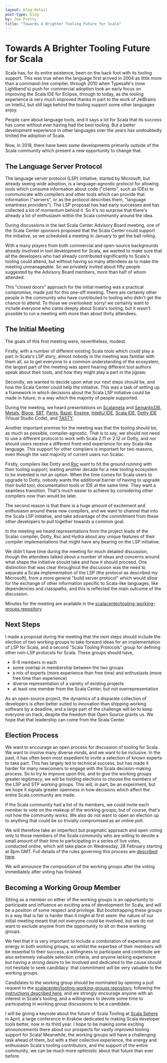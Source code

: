 ```yaml
---
layout: blog-detail
post-type: blog
by: Jon Pretty
title: "Towards A Brighter Tooling Future for Scala"
---
```


# Towards A Brighter Tooling Future for Scala

Scala has, for its entire existence, been on the back foot with its tooling
support. This was true when the language first arrived in 2004 as little more
than a command-line compiler, through 2010 when Typesafe's (now Lightbend's)
push for commercial adoption took an early focus on improving the Scala IDE for
Eclipse, through to today, as the tooling experience is very much improved
thanks in part to the work of JetBrains on IntelliJ, but still lags behind the
tooling support some other languages enjoy.

People care about language tools, and it says a lot for Scala that its success
has come without ever having had the best tooling. But a better development
experience in other languages over the years has undoubtedly limited the
adoption of Scala.

Now, in 2018, there have been some developments primarily outside of the Scala
community which present a new opportunity to change that.

## The Language Server Protocol

The language server protocol (LSP) initiative, started by Microsoft, but
already seeing wide adoption, is a language-agnostic protocol for allowing
tools which consume information about code ("clients", such as IDEs) to
communicate with compilers and other tools which can provide that information
("servers", or as the protocol describes them, "language smartness providers").
The LSP proposal has had early successes and has collected a lot of momentum
behind it. So it's no surprise that there's already a lot of enthusiasm within
the Scala community around the idea.

During discussions in the last Scala Center Advisory Board meeting, one of the
Scala Center sponsors proposed that the Scala Center could support the
initiative, so we scheduled a meeting in January to get the ball rolling.

With a many players from both commercial and open-source backgrounds already
involved in tool development for Scala, we wanted to make sure that all the
developers who had already contributed significantly to Scala's tooling could
attend, but without having so many attendees as to make the meeting
unmanageable. So we privately invited about fifty people suggested by the
Advisory Board members, more than half of whom attended.

This "closed doors" approach for the initial meeting was a practical
compromise, made just for this one-off meeting. There are certainly other
people in the community who have contributed to tooling who didn't get the
chance to attend. To those we overlooked: sorry! we certainly want to include
everyone who cares deeply about Scala's tooling, but it wasn't possible to run
a meeting with more than about thirty attendees.

## The Initial Meeting

The goals of this first meeting were, nevertheless, modest.

Firstly, with a number of different existing Scala tools which could play a
part in Scala's LSP story, almost nobody in the meeting was familiar with them
all, so to get everyone to a common understanding of the ecosystem, the largest
part of the meeting was spent hearing different tool authors speak about their
tools, and how they might play a part in the jigsaw.

Secondly, we wanted to decide upon what our next steps should be, and how the
Scala Center could help the initiative. This was a task of setting up a
framework in which decisions about the Scala LSP initiative could be made in
future, in a way which the majority of people supported.

During the meeting, we heard presentations on
[Scalameta](http://scalameta.org/) and
[SemanticDB](https://github.com/scalameta/scalameta/blob/master/semanticdb/README.md),
[Metals](https://github.com/scalameta/metals),
[Bloop](https://github.com/scalacenter/bloop),
[SBT](https://www.scala-sbt.org/),
[Pants](https://www.pantsbuild.org/docs),
[Bazel](https://bazel.build/),
[Ensime](https://github.com/ensime), [IntelliJ
IDE](https://www.jetbrains.com/idea/), [Scala IDE](http://scala-ide.org/),
[Dotty IDE](http://dotty.epfl.ch/docs/usage/ide-support.html) (Visual Studio Code),
and [TASTY](http://goo.gl/Mn6EhH).

Another important premise for the meeting was that the tooling should be, as
much as possible, compiler-agnostic. That is to say, we should not need to use
a different protocol to work with Scala 2.11 or 2.12 or Dotty, and nor should
users receive a different front-end experience for any Scala-like language.
This support for other compilers is important for two reasons, even though the
vast majority of current users run Scalac.

Firstly, compilers like Dotty and
[Rsc](https://github.com/twitter/reasonable-scala) want to hit the ground
running with their tooling support; waiting another decade for a new tooling
ecosystem to be invented is not an option.  When the time comes for Scala users
to upgrade to Dotty, nobody wants the additional barrier of having to upgrade
their build tool, documentation tools or IDE at the same time. They want a
seamless transition. That's much easier to achieve by considering other
compilers *now* than would be later.

The second reason is that there is a huge amount of excitement and enthusiasm
around these new compilers, and we want to channel that into the Scala LSP
initiative, and take advantage of the commitment from these other developers to
pull together towards a common goal.

In the meeting we heard representations from the project leads of the Scalac
compiler, Dotty, Rsc and Hydra about any unique features of their compiler
implementations that might have any bearing on the LSP initiative.

We didn't have time during the meeting for much detailed discussion, though the
attendees talked about a number of ideas and concerns around what shape the
initiative should take and how it should proceed. One distinction that was
clear throughout the discussion was the need to separate a Scala implementation
of the LSP (the protocol as described my Microsoft), from a more general "build
server protocol" which would allow for the exchange of other information
specific to Scala-like languages, like dependencies and classpaths, and this
is reflected the main outcome of the discussion.

Minutes for the meeting are available in the
[scalacenter/tooling-working-groups
repository](https://github.com/scalacenter/tooling-working-groups/blob/master/meetings/2018-01-17/minutes.md)

## Next Steps

I made a proposal during the meeting that the next steps should include the
election of two working groups to take forward ideas for an implementation of
LSP for Scala, and a second "Scala Tooling Protocols" group for defining other
non-LSP protocols for Scala. These groups should have,

 - 6-9 members in each
 - some overlap in membership between the two groups
 - a mix of experts (more experience than free time) and enthusiasts (more free
   time than experience)
 - diverse representation of a variety of existing projects
 - at least one member from the Scala Center, but not overrepresentation

As an open-source project, the dynamics of a disparate collection of developers
is often better suited to innovation than shipping working software by a
deadline, and a large part of the challenge will be to keep everyone on track,
despite the freedom that Open Source grants us. We hope that that leadership
can come from the Scala Center.

## Election Process

We want to encourage an open process for discussion of tooling for Scala. We
want to involve many diverse minds, and we want to be inclusive. In the past,
it has often been most expedient to invite a selection of known experts to take
part. This has largely led to technical success, but has made it harder for
many newcomers to engage with the Scala decision-making process. So to try to
improve upon this, and to give the working groups greater legitimacy, we will
be holding elections to choose the members of the LSP and STP working groups.
This will, in part, be an experiment, but we hope it signals greater openness
in how decisions which affect the entire Scala community are made.

If the Scala community had a list of its members, we could invite each member
to vote on the makeup of the working groups, but of course, that's not how the
community works. We also do not want to open an election up to anything that
could be so trivially compromised as an online poll.

We will therefore take an imperfect but pragmatic approach and open voting only
to those members of the Scala community who are willing to devote a small
amount of their time to participating in a series of live votes, conducted
online, which will take place on Wednesday, 28 February starting at 6pm GMT.
Full details of the rules governing this process are [described
here](https://github.com/scalacenter/tooling-working-groups/blob/master/nominations/election.md).

We will announce the composition of the working groups after the voting
immediately after voting has finished.

## Becoming a Working Group Member

Sitting as a member on either of the working groups is an opportunity to
participate and influence an exciting area of development for Scala, and will
be a position of some respect and privilege. But bootstrapping these groups in
a way that is fair is harder than it might at first seem: the nature of our
initial meeting meant that not everyone could be involved, but we do not want
to exclude anyone from the opportunity to sit on these working groups.

We feel that it is very important to include a combination of experience and
energy in both working groups, so whilst the expertise of their members will be
essential to their success, a willingness to participate and contribute are
also extremely valuable selection criteria, and anyone lacking experience but
having a strong desire to be involved and dedicated to the cause should not
hesitate to seek candidacy: that commitment will be very valuable to the
working groups.

Candidates to the working group should be nominated by opening a pull request
to the [scalacenter/tooling-working-groups
repository](https://github.com/scalacenter/tooling-working-groups), following
the [instructions described
here](https://github.com/scalacenter/tooling-working-groups/blob/master/nominations/README.md),
and we strongly encourage anyone with an interest in Scala's tooling, and a
willingness to devote some time to participating in working group discussions
to be a candidate.

I will be giving a keynote about the future of Scala Tooling at [Scala
Sphere](http://scala.sphere.it/) in April, a large conference in Kraków
dedicated to making Scala developer tools better, now in its third year. I hope
to be making some exciting announcements there about our prospects for vastly
improved tooling support for Scala! Meanwhile, the working groups will have a
challenging task ahead of them, but with a their collective experience, the
energy and enthusiasm Scala's tooling contributors, and the support of the
entire community, we can be much more optimistic about that future than ever
before.



